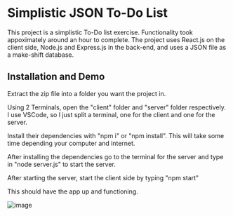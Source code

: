 # Simplistic JSON To-Do List

This project is a simplistic To-Do list exercise. Functionality took appoximately around an 
hour to complete. The project uses React.js on the client side, Node.js and Express.js 
in the back-end, and uses a JSON file as a make-shift database.


## Installation and Demo

Extract the zip file into a folder you want the project in.

Using 2 Terminals, open the "client" folder and "server" folder respectively. I use VSCode, so 
I just split a terminal, one for the client and one for the server.

Install their dependencies with "npm i" or "npm install". This will take some time depending 
your computer and internet.

After installing the dependencies go to the terminal for the server and type in "node server.js"
to start the server.

After starting the server, start the client side by typing "npm start"

This should have the app up and functioning.

![image](https://user-images.githubusercontent.com/43937256/197420393-5e611e0f-c5ed-4683-be7e-6009674ceb92.png)
